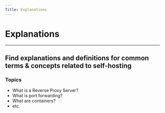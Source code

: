 ```yaml
---
Title: Explanations
---
```


# Explanations
___

## Find explanations and definitions for common terms & concepts related to self-hosting

### Topics
- What is a Reverse Proxy Server?
- What is port forwarding?
- What are containers?
- etc.
